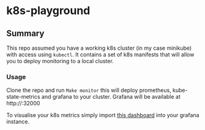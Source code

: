 # k8s-playground

## Summary
This repo assumed you have a working k8s cluster (in my case minikube) with access using `kubectl`.  It contains a set of k8s manifests that will allow you to deploy monitoring to a local cluster.

### Usage
Clone the repo and run `Make monitor` this will deploy prometheus, kube-state-metrics and grafana to your cluster.  Grafana will be available at http://<your-node-ip>:32000

To visualise your k8s metrics simply import [this dashboard](https://grafana.com/grafana/dashboards/8588) into your grafana instance.